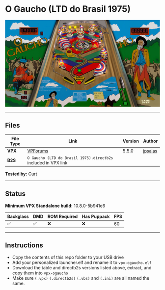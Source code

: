 # O Gaucho (LTD do Brasil 1975)

![Table Preview](../../images/vpx-ogaucho-preview.jpg)

---

## Files
| File Type | Link | Version | Author | 
|-----------|--------|----------|--------------|
| **VPX** | [VPForums](https://www.vpforums.org/index.php?app=downloads&showfile=17380) | 5.5.0 | [jpsalas](https://www.vpforums.org/index.php?showuser=277) |
| **B2S** | `O Gaucho (LTD do Brasil 1975).directb2s` included in VPX link |


**Tested by:** Curt

---

## Status 
**Minimum VPX Standalone build:** 10.8.0-5b941e6

| Backglass | DMD | ROM Required | Has Puppack | FPS |
|-----------|-----|-----|-----|-----|
| :white_check_mark: | :white_check_mark: | :x: | :x: | 60 |

---

## Instructions

- Copy the contents of this repo folder to your USB drive
- Add your personalized launcher.elf and rename it to `vpx-ogaucho.elf`
- Download the table and directb2s versions listed above, extract, and copy them into `vpx-ogaucho`
- Make sure `(.vpx)` `(.directb2s)` `(.vbs)` and `(.ini)` are all named the same.
